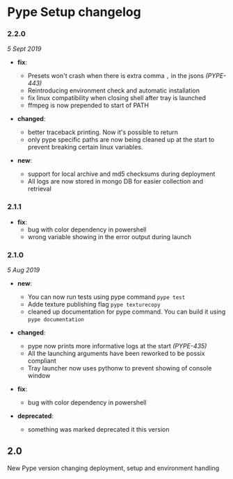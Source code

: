 # Pype Setup changelog #

### 2.2.0 ###
_5 Sept 2019_

- **fix**:
  - Presets won't crash when there is extra comma `,` in the jsons _(PYPE-443)_
  - Reintroducing environment check and automatic installation
  - fix linux compatibility when closing shell after tray is launched
  - ffmpeg is now prepended to start of PATH

- **changed**:
  - better traceback printing. Now it's possible to return
  - only pype specific paths are now being cleaned up at the start to prevent breaking certain linux variables.

- **new**:
  - support for local archive and md5 checksums during deployment
  - All logs are now stored in mongo DB for easier collection and retrieval


### 2.1.1 ###

- **fix**:
  - bug with color dependency in powershell
  - wrong variable showing in the error output during launch

### 2.1.0 ###
_5 Aug 2019_

- **new**:
  - You can now run tests using pype command `pype test`
  - Adde texture publishing flag `pype texturecopy`
  - cleaned up documentation for pype command. You can build it using `pype documentation`


- **changed**:
  - pype now prints more informative logs at the start _(PYPE-435)_
  - All the launching arguments have been reworked to be possix compliant
  - Tray launcher now uses pythonw to prevent showing of console window


- **fix**:
  - bug with color dependency in powershell


- **deprecated**:
  - something was marked deprecated it this version

## 2.0 ##
New Pype version changing deployment, setup and environment handling
